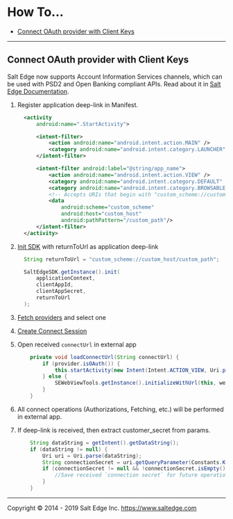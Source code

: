 # How To...  
  
* [Connect OAuth provider with Client Keys](#connect-oauth-provider-with-client-keys)

---
  
## Connect OAuth provider with Client Keys  

Salt Edge now supports Account Information Services channels, which can be used with PSD2 and Open Banking compliant APIs.
Read about it in [Salt Edge Documentation](https://docs.saltedge.com/general/#client_provider_keys).

1. Register application deep-link in Manifest.
    ```xml
      <activity
          android:name=".StartActivity">

          <intent-filter>
              <action android:name="android.intent.action.MAIN" />
              <category android:name="android.intent.category.LAUNCHER" />
          </intent-filter>

          <intent-filter android:label="@string/app_name">
              <action android:name="android.intent.action.VIEW" />
              <category android:name="android.intent.category.DEFAULT" />
              <category android:name="android.intent.category.BROWSABLE" />
              <!-- Accepts URIs that begin with "custom_scheme://custom_host/custom_path" -->
              <data
                  android:scheme="custom_scheme"
                  android:host="custom_host"
                  android:pathPattern="/custom_path"/>
          </intent-filter>
      </activity>
    ```

2. [Init SDK](https://github.com/saltedge/saltedge-android/blob/master/SDK_GUIDE.MD#init-sdk) with returnToUrl as application deep-link
    ```java
      String returnToUrl = "custom_scheme://custom_host/custom_path";

      SaltEdgeSDK.getInstance().init(
          applicationContext, 
          clientAppId, 
          clientAppSecret, 
          returnToUrl
      );
    ```

3. [Fetch providers](https://github.com/saltedge/saltedge-android/blob/master/SDK_GUIDE.MD#fetch-list-of-available-providers) and select one

4. [Create Connect Session](https://github.com/saltedge/saltedge-android/blob/master/SDK_GUIDE.MD#create-connect-session)

5. Open received `connectUrl` in external app 
    ```java
        private void loadConnectUrl(String connectUrl) {
            if (provider.isOAuth()) {
                this.startActivity(new Intent(Intent.ACTION_VIEW, Uri.parse(connectUrl)));//Open in external app
            } else {
                SEWebViewTools.getInstance().initializeWithUrl(this, webView, connectUrl, this);//Open in WebView
            }
        }
    ```

6. All connect operations (Authorizations, Fetching, etc.) will be performed in external app.

7. If deep-link is received, then extract customer_secret from params.
    ```java
        String dataString = getIntent().getDataString();
        if (dataString != null) {
            Uri uri = Uri.parse(dataString);
            String connectionSecret = uri.getQueryParameter(Constants.KEY_CONNECTION_SECRET);
            if (connectionSecret != null && !connectionSecret.isEmpty()) {
                //Save received `connection secret` for future operations
            }
        }
    ```

---
Copyright © 2014 - 2019 Salt Edge Inc. https://www.saltedge.com

